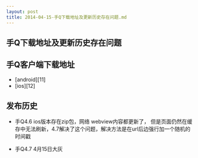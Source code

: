 ```yaml
---
layout: post
title: 2014-04-15-手Q下载地址及更新历史存在问题.md
---
```


## 手Q下载地址及更新历史存在问题

## 手Q客户端下载地址
* [android][11]
* [ios][12]


## 发布历史
* 手Q4.6
    ios版本存在zip包，网络 webview内容都更新了， 但是页面仍然在缓存中无法刷新，4.7解决了这个问题，解决方法是在url后边强行加一个随机的时间戳

* 手Q4.7 4月15日大灰